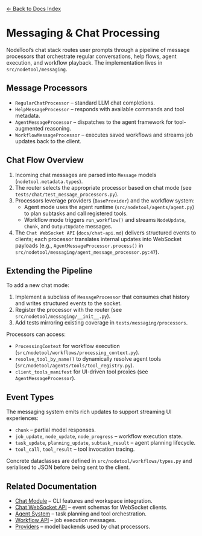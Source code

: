 [← Back to Docs Index](index.md)

# Messaging & Chat Processing

NodeTool’s chat stack routes user prompts through a pipeline of message processors that orchestrate regular conversations, help flows, agent execution, and workflow playback. The implementation lives in `src/nodetool/messaging`.

## Message Processors
- `RegularChatProcessor` – standard LLM chat completions.
- `HelpMessageProcessor` – responds with available commands and tool metadata.
- `AgentMessageProcessor` – dispatches to the agent framework for tool-augmented reasoning.
- `WorkflowMessageProcessor` – executes saved workflows and streams job updates back to the client.

## Chat Flow Overview

1. Incoming chat messages are parsed into `Message` models (`nodetool.metadata.types`).
2. The router selects the appropriate processor based on chat mode (see `tests/chat/test_message_processors.py`).
3. Processors leverage providers (`BaseProvider`) and the workflow system:
   - Agent mode uses the agent runtime (`src/nodetool/agents/agent.py`) to plan subtasks and call registered tools.
   - Workflow mode triggers `run_workflow()` and streams `NodeUpdate`, `Chunk`, and `OutputUpdate` messages.
4. The `Chat WebSocket API` (`docs/chat-api.md`) delivers structured events to clients; each processor translates internal updates into WebSocket payloads (e.g., `AgentMessageProcessor.process()` in `src/nodetool/messaging/agent_message_processor.py:47`).

## Extending the Pipeline

To add a new chat mode:

1. Implement a subclass of `MessageProcessor` that consumes chat history and writes structured events to the socket.
2. Register the processor with the router (see `src/nodetool/messaging/__init__.py`).
3. Add tests mirroring existing coverage in `tests/messaging/processors`.

Processors can access:

- `ProcessingContext` for workflow execution (`src/nodetool/workflows/processing_context.py`).
- `resolve_tool_by_name()` to dynamically resolve agent tools (`src/nodetool/agents/tools/tool_registry.py`).
- `client_tools_manifest` for UI-driven tool proxies (see `AgentMessageProcessor`).

## Event Types

The messaging system emits rich updates to support streaming UI experiences:

- `chunk` – partial model responses.
- `job_update`, `node_update`, `node_progress` – workflow execution state.
- `task_update`, `planning_update`, `subtask_result` – agent planning lifecycle.
- `tool_call`, `tool_result` – tool invocation tracing.

Concrete dataclasses are defined in `src/nodetool/workflows/types.py` and serialised to JSON before being sent to the client.

## Related Documentation

- [Chat Module](chat.md) – CLI features and workspace integration.  
- [Chat WebSocket API](chat-api.md) – event schemas for WebSocket clients.  
- [Agent System](agents.md) – task planning and tool orchestration.  
- [Workflow API](workflow-api.md) – job execution messages.  
- [Providers](providers.md) – model backends used by chat processors.
